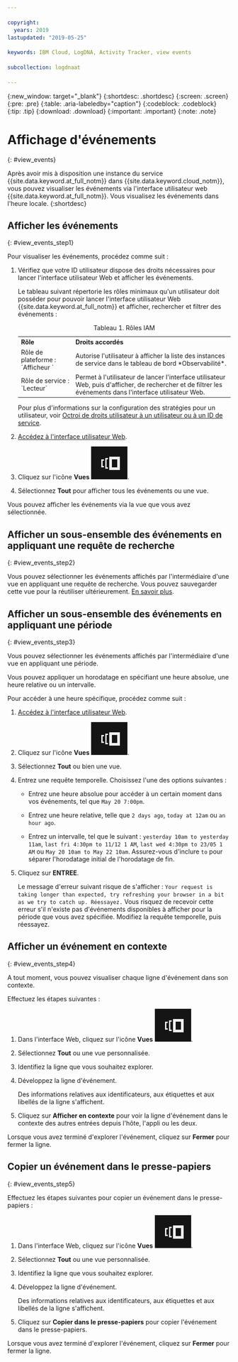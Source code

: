 ```yaml
---

copyright:
  years: 2019
lastupdated: "2019-05-25"

keywords: IBM Cloud, LogDNA, Activity Tracker, view events

subcollection: logdnaat

---
```


{:new_window: target="_blank"}
{:shortdesc: .shortdesc}
{:screen: .screen}
{:pre: .pre}
{:table: .aria-labeledby="caption"}
{:codeblock: .codeblock}
{:tip: .tip}
{:download: .download}
{:important: .important}
{:note: .note}


# Affichage d'événements
{: #view_events}

Après avoir mis à disposition une instance du service {{site.data.keyword.at_full_notm}} dans {{site.data.keyword.cloud_notm}}, vous pouvez visualiser les événements via l'interface utilisateur web {{site.data.keyword.at_full_notm}}. Vous visualisez les événements dans l'heure locale.
{:shortdesc}


## Afficher les événements
{: #view_events_step1}

Pour visualiser les événements, procédez comme suit : 

1. Vérifiez que votre ID utilisateur dispose des droits nécessaires pour lancer l'interface utilisateur Web et afficher les événements.  

    Le tableau suivant répertorie les rôles minimaux qu'un utilisateur doit posséder pour pouvoir lancer l'interface utilisateur Web {{site.data.keyword.at_full_notm}} et afficher, rechercher et filtrer des événements : 

    <table>
      <caption>Tableau 1. Rôles IAM</caption>
      <tr>
        <th>Rôle</th>
        <th>Droits accordés</th>
      </tr>
      <tr>
        <td>Rôle de plateforme : `Afficheur `</td>
        <td>Autorise l'utilisateur à afficher la liste des instances de service dans le tableau de bord *Observabilité*. </td>
      </tr>
      <tr>
        <td>Rôle de service : `Lecteur`</td>
        <td>Permet à l'utilisateur de lancer l'interface utilisateur Web, puis d'afficher, de rechercher et de filtrer les événements dans l'interface utilisateur Web. </td>
      </tr>
    </table>

    Pour plus d'informations sur la configuration des stratégies pour un utilisateur, voir [Octroi de droits utilisateur à un utilisateur ou à un ID de service](/docs/services/Activity-Tracker-with-LogDNA?topic=logdnaat-iam_view_events#iam_view_events).

2. [Accédez à l'interface utilisateur Web](/docs/services/Activity-Tracker-with-LogDNA?topic=logdnaat-launch#launch).

3. Cliquez sur l'icône **Vues** ![Icône Configuration](images/views.png).

4. Sélectionnez **Tout** pour afficher tous les événements ou une vue.  

Vous pouvez afficher les événements via la vue que vous avez sélectionnée. 



## Afficher un sous-ensemble des événements en appliquant une requête de recherche
{: #view_events_step2}

Vous pouvez sélectionner les événements affichés par l'intermédiaire d'une vue en appliquant une requête de recherche. Vous pouvez sauvegarder cette vue pour la réutiliser ultérieurement. [En savoir plus](/docs/services/Activity-Tracker-with-LogDNA?topic=logdnaat-views#views_step2). 

 


## Afficher un sous-ensemble des événements en appliquant une période
{: #view_events_step3}

Vous pouvez sélectionner les événements affichés par l'intermédiaire d'une vue en appliquant une période. 

Vous pouvez appliquer un horodatage en spécifiant une heure absolue, une heure relative ou un intervalle.

Pour accéder à une heure spécifique, procédez comme suit : 
1. [Accédez à l'interface utilisateur Web](/docs/services/Activity-Tracker-with-LogDNA?topic=logdnaat-launch#launch).
2. Cliquez sur l'icône **Vues** ![Icône Configuration](images/views.png).
3. Sélectionnez **Tout** ou bien une vue.
4. Entrez une requête temporelle. Choisissez l'une des options suivantes : 

    * Entrez une heure absolue pour accéder à un certain moment dans vos événements, tel que `May 20 7:00pm`.
    
    * Entrez une heure relative, telle que `2 days ago`, `today at 12am` ou `an hour ago`.

    * Entrez un intervalle, tel que le suivant : `yesterday 10am to yesterday 11am`, `last fri 4:30pm to 11/12 1 AM`, `last wed 4:30pm to 23/05 1 AM` ou `May 20 10am to May 22 10am`. Assurez-vous d'inclure `to` pour séparer l'horodatage initial de l'horodatage de fin.

5. Cliquez sur **ENTREE**.

    Le message d'erreur suivant risque de s'afficher : `Your request is taking longer than expected, try refreshing your browser in a bit as we try to catch up. Réessayez.` Vous risquez de recevoir cette erreur s'il n'existe pas d'événements disponibles à afficher pour la période que vous avez spécifiée. Modifiez la requête temporelle, puis réessayez. 



## Afficher un événement en contexte
{: #view_events_step4}

A tout moment, vous pouvez visualiser chaque ligne d'événement dans son contexte.

Effectuez les étapes suivantes : 

1. Dans l'interface Web, cliquez sur l'icône **Vues** ![Icône Configuration](images/views.png "Icône Configuration").
2. Sélectionnez **Tout** ou une vue personnalisée.
3. Identifiez la ligne que vous souhaitez explorer.
4. Développez la ligne d'événement. 

    Des informations relatives aux identificateurs, aux étiquettes et aux libellés de la ligne s'affichent.

5. Cliquez sur **Afficher en contexte** pour voir la ligne d'événement dans le contexte des autres entrées depuis l'hôte, l'appli ou les deux.

Lorsque vous avez terminé d'explorer l'événement, cliquez sur **Fermer** pour fermer la ligne.



## Copier un événement dans le presse-papiers
{: #view_events_step5}


Effectuez les étapes suivantes pour copier un événement dans le presse-papiers : 

1. Dans l'interface Web, cliquez sur l'icône **Vues** ![Icône Configuration](images/views.png "Icône Configuration").
2. Sélectionnez **Tout** ou une vue personnalisée.
3. Identifiez la ligne que vous souhaitez explorer.
4. Développez la ligne d'événement. 

    Des informations relatives aux identificateurs, aux étiquettes et aux libellés de la ligne s'affichent.

5. Cliquez sur **Copier dans le presse-papiers** pour copier l'événement dans le presse-papiers.

Lorsque vous avez terminé d'explorer l'événement, cliquez sur **Fermer** pour fermer la ligne.




